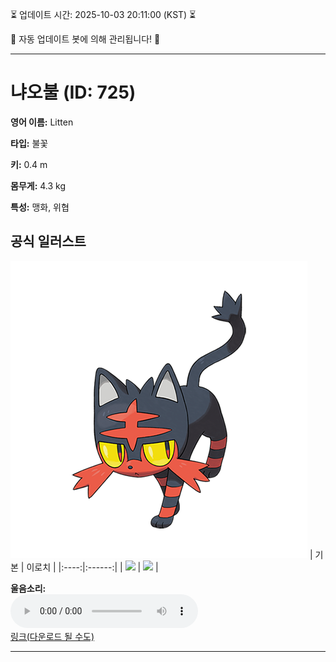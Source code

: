 
⏳ 업데이트 시간: 2025-10-03 20:11:00 (KST) ⏳

🤖 자동 업데이트 봇에 의해 관리됩니다! 🤖

---

# 냐오불 (ID: 725)
**영어 이름:** Litten

**타입:** 불꽃

**키:** 0.4 m

**몸무게:** 4.3 kg

**특성:** 맹화, 위협

## 공식 일러스트
![](https://raw.githubusercontent.com/PokeAPI/sprites/master/sprites/pokemon/other/official-artwork/725.png)
| 기본 | 이로치 |
|:----:|:------:|
| <img src="http://play.pokemonshowdown.com/sprites/ani/litten.gif" width="200"> | <img src="http://play.pokemonshowdown.com/sprites/ani-shiny/litten.gif" width="200"> |

**울음소리:**<br><audio controls src="https://raw.githubusercontent.com/PokeAPI/cries/main/cries/pokemon/latest/725.ogg"></audio><br> [링크(다운로드 될 수도)](https://raw.githubusercontent.com/PokeAPI/cries/main/cries/pokemon/latest/725.ogg)


---
